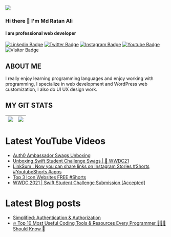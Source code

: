 <a href="https://www.linkedin.com/in/mdratanali/"><img align="center" src="![image](https://github.com/mdratan-ali/mdratan-ali/blob/main/ratan.jpg)"/></a>

### Hi there 👋 I'm Md Ratan Ali
#### I am professional web developer
[![Linkedin Badge](https://img.shields.io/badge/-mdratanali-blue?style=plastic-square&logo=Linkedin&logoColor=white&link=https://www.linkedin.com/in/mdratanali/)](https://www.linkedin.com/in/mdratanali/)
[![Twitter Badge](https://img.shields.io/badge/-mdratanali-blue?style=plastic-square&logo=twitter&logoColor=white&link=https://www.twitter.com/mdratan_ali)](https://twitter.com/mdratan_ali)
[![Instagram Badge](https://img.shields.io/badge/-mdratanail-blueviolet?style=plastic-square&logo=instagram&logoColor=white&link=https://instagram.com/mdratanail/)](https://www.instagram.com/mdratanail/)
[![Youtube Badge](https://img.shields.io/badge/-mdratanali-red?style=plastic-square&logo=youtube&logoColor=white&link=https://www.youtube.com/mdratanali)](https://www.youtube.com/channel/UC-CsMG_-i1Oq7nnidIxct6Q)
![Visitor Badge](https://visitor-badge.laobi.icu/badge?page_id=mdratan-ali)


## ABOUT ME
I really enjoy learning programming languages and enjoy working with programming, I specialize in web development and WordPress web customization,
I also do UI UX design work.

## MY GIT STATS
<img src="https://github-readme-stats.vercel.app/api?username=mdratan-ali&&show_icons=true&count_private=true&theme=radical"/>|<img src="https://github-readme-streak-stats.herokuapp.com/?user=mdratan-ali&theme=radical"/>|
|---|---|


# Latest YouTube Videos
<!-- YOUTUBE:START -->
- [Auth0 Ambassador Swags Unboxing](https://www.youtube.com/watch?v=P3HCGlqIDu8)
- [Unboxing Swift Student Challenge Swags | 🍎  WWDC21](https://www.youtube.com/watch?v=4S8f5qaMbiY)
- [LinkSum : Now you can share links on Instagram Stories #Shorts #YoutubeShorts #apps](https://www.youtube.com/watch?v=WwtiFQi8poc)
- [Top 3 Icon Websites FREE #Shorts](https://www.youtube.com/watch?v=HCvaLkdUZJ0)
- [WWDC 2021 | Swift Student Challenge Submission [Accepted]](https://www.youtube.com/watch?v=gMEdtcLDdGU)
<!-- YOUTUBE:END -->

# Latest Blog posts
<!-- BLOG-POST-LIST:START -->
- [Simplified: Authentication & Authorization](https://dev.to/dhanrajdc7/simplified-authentication-authorization-1nhb)
- [🔥 Top 10 Most Useful Coding Tools & Resources Every Programmer 👨🏻‍💻 Should Know 🤔](https://dev.to/dhanrajdc7/top-10-most-useful-coding-tools-resources-every-programmer-should-know-11nc)
<!-- BLOG-POST-LIST:END -->
